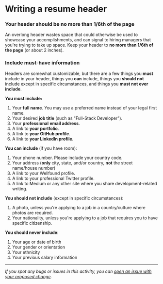 # Writing a resume header

### **Your header should be no more than 1/6th of the page**

An overlong header wastes space that could otherwise be used to showcase your accomplishments, and can signal to hiring managers that you're trying to take up space. Keep your header to **no more than 1/6th of the page** (or about 2 inches).

### **Include must-have information**

Headers are somewhat customizable, but there are a few things you **must** include in your header, things you **can** include, things you **should not** include except in specific circumstances, and things you **must not ever include**.

**You must include:**

1. Your **full name**. You may use a preferred name instead of your legal first name.
2. Your desired **job title** (such as "Full-Stack Developer").
3. Your **professional** **email address**.
4. A link to **your portfolio**.
5. A link to **your GitHub profile**.
6. A link to **your LinkedIn profile**.

**You can include** (if you have room):

1. Your phone number. Please include your country code.
2. Your address (**only** city, state, and/or country, **not** the street name/house number)
3. A link to your Wellfound profile.
4. A link to your professional Twitter profile.
5. A link to Medium or any other site where you share development-related writing.

**You should not include** (except in specific circumstances):

1. A photo, unless you're applying to a job in a country/culture where photos are required.
2. Your nationality, unless you're applying to a job that requires you to have specific citizenship.

**You should never include**:

1. Your age or date of birth
2. Your gender or orientation
3. Your ethnicity
4. Your previous salary information

---

_If you spot any bugs or issues in this activity, you can [open an issue with your proposed change](https://github.com/microverseinc/curriculum-transversal-skills/blob/main/git-github/articles/open_issue.md)._
